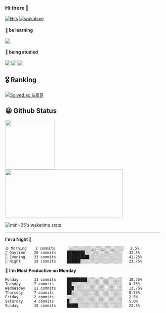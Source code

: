 ### Hi there 👋

<!--[](https://visitor-badge.glitch.me/badge?page_id=mini-05) -->
[![Hits](https://hits.seeyoufarm.com/api/count/incr/badge.svg?url=https%3A%2F%2Fgithub.com%2Fgjbae1212%2Fhit-counter&count_bg=%2379C83D&title_bg=%23555555&icon=&icon_color=%23E7E7E7&title=visited&edge_flat=false)](https://github.com/mini-05)
[![wakatime](https://wakatime.com/badge/user/2d653c00-38ff-4cbf-9b7b-bcfca55d6629.svg)](https://wakatime.com/@2d653c00-38ff-4cbf-9b7b-bcfca55d6629)
<!-- [![Portfolio Badge](https://img.shields.io/badge/portfolio-web-blue?style=flat&link=https://github.com/mini-05/)](https://github.com/mini-05/)  -->

#### 📖 be learning
<img src="https://img.shields.io/badge/Python-3776AB?style=flat-square&logo=Python&logoColor=white"/></a>

#### 📕 being studied
<img src="https://img.shields.io/badge/C++-00599C?style=flat-square&logo=C%2B%2B&logoColor=white"/></a>
<img src="https://img.shields.io/badge/C-A8B9CC?style=flat-square&logo=C&logoColor=white"/></a>
<img src="https://img.shields.io/badge/OpenCV-5C3EE8?style=flat-square&logo=OpenCV&logoColor=white"/></a>

## 🎖️ Ranking
[![Solved.ac 프로필](http://mazassumnida.wtf/api/v2/generate_badge?boj=jan117)](https://solved.ac/jan117)

## 😀 Github Status
<!--
![mini-05's GitHub stats](https://github-readme-stats.vercel.app/api?username=mini-05&show_icons=true&theme=radical&title_color=99ccff)
[![Top Langs](https://github-readme-stats.vercel.app/api/top-langs/?username=mini-05&layout=compact&theme=radical&title_color=99ccff)](https://github.com/mini-05)
아래와 동일한 출력이지만, 위는 사이즈 고정됨.
--> 
<p>
  <img height="160em" src="https://github-readme-stats.vercel.app/api?username=mini-05&show_icons=true&theme=radical&include_all_commits=true&title_color=99ccff">
  <img height="157em" width="380em" src="https://github-readme-stats.vercel.app/api/top-langs/?username=mini-05&layout=compact&theme=radical&title_color=99ccff">
</p>

![mini-05's wakatime stats](https://github-readme-stats.vercel.app/api/wakatime?username=mini05)

---
<!-- Waka 추가 수정하기 (https://github.com/anmol098/waka-readme-stats#flags-available) & (https://github.com/anmol098/waka-readme-stats/blob/master/action.yml) (https://github.com/anmol098/waka-readme-stats#update-your-readme) -->

<!--START_SECTION:waka-->
<!--
![Code Time](http://img.shields.io/badge/Code%20Time-0%20secs-blue)

![Profile Views](http://img.shields.io/badge/Profile%20Views-60-blue)

**🐱 My GitHub Data** 

> 🏆 78 Contributions in the Year 2022
 > 
> 📦 200 Bytes Used in GitHub's Storage 
 > 
> 🚫 Not Opted to Hire
 > 
> 📜 6 Public Repositories 
 > 
> 🔑 5 Private Repositories  
 > 
-->
**I'm a Night 🦉** 

```text
🌞 Morning    2 commits      ░░░░░░░░░░░░░░░░░░░░░░░░░   2.5% 
🌆 Daytime    26 commits     ████████░░░░░░░░░░░░░░░░░   32.5% 
🌃 Evening    33 commits     ██████████░░░░░░░░░░░░░░░   41.25% 
🌙 Night      19 commits     ██████░░░░░░░░░░░░░░░░░░░   23.75%

```
📅 **I'm Most Productive on Monday** 

```text
Monday       31 commits     █████████░░░░░░░░░░░░░░░░   38.75% 
Tuesday      7 commits      ██░░░░░░░░░░░░░░░░░░░░░░░   8.75% 
Wednesday    11 commits     ███░░░░░░░░░░░░░░░░░░░░░░   13.75% 
Thursday     7 commits      ██░░░░░░░░░░░░░░░░░░░░░░░   8.75% 
Friday       2 commits      ░░░░░░░░░░░░░░░░░░░░░░░░░   2.5% 
Saturday     4 commits      █░░░░░░░░░░░░░░░░░░░░░░░░   5.0% 
Sunday       18 commits     █████░░░░░░░░░░░░░░░░░░░░   22.5%

```

<!--
📊 **This Week I Spent My Time On** 

```text
⌚︎ Time Zone: Asia/Seoul

💬 Programming Languages: 
No Activity Tracked This Week

🔥 Editors: 
No Activity Tracked This Week

🐱‍💻 Projects: 
No Activity Tracked This Week

💻 Operating System: 
No Activity Tracked This Week

```

**I Mostly Code in C++** 

```text
C++                      5 repos             █████████████████████████   100.0%

```


**Timeline**

![Chart not found](https://raw.githubusercontent.com/mini-05/mini-05/main/charts/bar_graph.png) 


 Last Updated on 06/06/2022 16:25:38 UTC -->
<!--END_SECTION:waka-->



<!--
**mini-05/mini-05** is a ✨ _special_ ✨ repository because its `README.md` (this file) appears on your GitHub profile.

Here are some ideas to get you started:

- 🔭 I’m currently working on ...
- 🌱 I’m currently learning ...
- 👯 I’m looking to collaborate on ...
- 🤔 I’m looking for help with ...
- 💬 Ask me about ...
- 📫 How to reach me: ...
- 😄 Pronouns: ...
- ⚡ Fun fact: ...
-->

